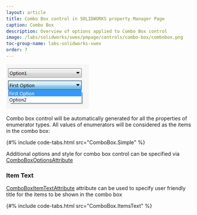 ```yaml
---
layout: article
title: Combo Box control in SOLIDWORKS property Manager Page
caption: Combo Box
description: Overview of options applied to Combo Box control
image: /labs/solidworks/swex/pmpage/controls/combo-box/combobox.png
toc-group-name: labs-solidworks-swex
order: 7
---
```

![Combo Box control with 3 options](combobox.png)

Combo box control will be automatically generated for all the properties of enumerator types. All values of enumerators will be considered as the items in the combo box:

{#% include code-tabs.html src="ComboBox.Simple" %}

Additional options and style for combo box control can be specified via [ComboBoxOptionsAttribute](https://docs.codestack.net/swex/pmpage/html/T_CodeStack_SwEx_PMPage_Attributes_ComboBoxOptionsAttribute.htm)

### Item Text
[ComboBoxItemTextAttribute](https://docs.codestack.net/swex/pmpage/html/T_CodeStack_SwEx_PMPage_Attributes_ComboBoxItemTextAttribute.htm) attribute can be used to specify user friendly title for the items to be shown in the combo box

{#% include code-tabs.html src="ComboBox.ItemsText" %}